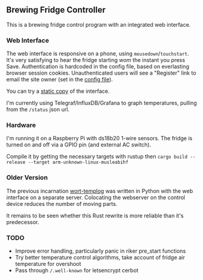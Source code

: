 ## Brewing Fridge Controller

This is a brewing fridge control program with an integrated web interface.

### Web Interface

The web interface is responsive on a phone, using `mousedown`/`touchstart`. 
It's very satisfying to hear the fridge starting *wom* the instant you press Save.
Authentication is hardcoded in the config file, based on everlasting browser
session cookies. Unauthenticated users will see a "Register" link to email the
site owner (set in the [config file](src/defconfig.toml)).

You can try a [static copy](https://matt.ucc.asn.au/ferment.html) of the interface.

I'm currently using Telegraf/InfluxDB/Grafana to graph temperatures, pulling from the `/status` json url.

### Hardware
I'm running it on a Raspberry Pi with ds18b20 1-wire sensors. The fridge
is turned on and off via a GPIO pin (and external AC switch).

Compile it by getting the necessary targets with rustup then `cargo build --release --target arm-unknown-linux-musleabihf`

### Older Version

The previous incarnation [wort-templog](https://github.com/mkj/wort-templog)
was written in Python with the web interface on a separate server. Colocating
the webserver on the control device reduces the number of moving parts.

It remains to be seen whether this Rust rewrite is more reliable than it's predecessor.

### TODO

* Improve error handling, particularly panic in riker pre\_start functions
* Try better temperature control algorithms, take account of fridge air temperature for overshoot
* Pass through `/.well-known` for letsencrypt cerbot
